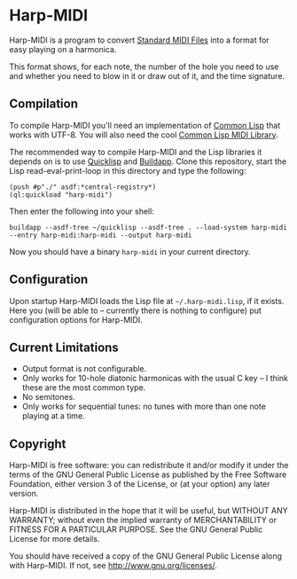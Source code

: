 # Harp-MIDI

Harp-MIDI is a program to convert [Standard MIDI Files](https://en.wikipedia.org/wiki/MIDI#Standard_MIDI_files)
into a format for easy playing on a harmonica.

This format shows, for each note, the number of the hole you need to use and whether you need to blow in it or draw
out of it, and the time signature.

## Compilation

To compile Harp-MIDI you'll need an implementation of [Common Lisp](https://common-lisp.net/) that works with UTF-8.
You will also need the cool [Common Lisp MIDI Library](http://www.doc.gold.ac.uk/isms/lisp/midi/).

The recommended way to compile Harp-MIDI and the Lisp libraries it depends on is to use [Quicklisp](https://www.quicklisp.org/)
and [Buildapp](http://www.xach.com/lisp/buildapp/). Clone this repository, start the Lisp read-eval-print-loop in this directory
and type the following:

```
(push #p"./" asdf:*central-registry*)
(ql:quickload "harp-midi")
```

Then enter the following into your shell:

```
buildapp --asdf-tree ~/quicklisp --asdf-tree . --load-system harp-midi --entry harp-midi:harp-midi --output harp-midi
```

Now you should have a binary `harp-midi` in your current directory.

## Configuration

Upon startup Harp-MIDI loads the Lisp file at `~/.harp-midi.lisp`, if it exists. Here you (will be able to &ndash;
currently there is nothing to configure) put configuration options for Harp-MIDI.

## Current Limitations

* Output format is not configurable.
* Only works for 10-hole diatonic harmonicas with the usual C key &ndash; I think these are the most common type.
* No semitones.
* Only works for sequential tunes: no tunes with more than one note playing at a time.

## Copyright

Harp-MIDI is free software: you can redistribute it and/or modify it under the terms of the GNU General Public License
as published by the Free Software Foundation, either version 3 of the License, or (at your option) any later version.

Harp-MIDI is distributed in the hope that it will be useful, but WITHOUT ANY WARRANTY; without even the implied warranty
of MERCHANTABILITY or FITNESS FOR A PARTICULAR PURPOSE.  See the GNU General Public License for more details.

You should have received a copy of the GNU General Public License along with Harp-MIDI.  If not, see http://www.gnu.org/licenses/.
